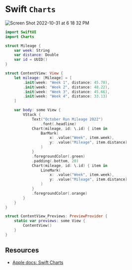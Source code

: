 # Swift `Charts`

![Screen Shot 2022-10-31 at 6 18 32 PM](https://user-images.githubusercontent.com/1819208/199120943-49d966bd-d6b7-4981-8dcb-bef4cc5573b8.png)


```swift
import SwiftUI
import Charts

struct Mileage {
    var week: String
    var distance: Double
    var id = UUID()
}

struct ContentView: View {
    let mileage: [Mileage] = [
        .init(week: "Week 1", distance: 45.70),
        .init(week: "Week 2", distance: 48.22),
        .init(week: "Week 3", distance: 45.66),
        .init(week: "Week 4", distance: 33.13)
    ]

    var body: some View {
        VStack {
            Text("October Run Mileage 2022")
                .font(.headline)
            Chart(mileage, id: \.id) { item in
                BarMark(
                    x: .value("Week", item.week),
                    y: .value("Mileage", item.distance)
                )
            }
            .foregroundColor(.green)
            .padding(.bottom, 20)
            Chart(mileage, id: \.id) { item in
                LineMark(
                    x: .value("Week", item.week),
                    y: .value("Mileage", item.distance)
                )
            }
            .foregroundColor(.orange)
        }
    }
}

struct ContentView_Previews: PreviewProvider {
    static var previews: some View {
        ContentView()
    }
}
```

## Resources 

* [Apple docs: Swift Charts](https://developer.apple.com/documentation/charts)
